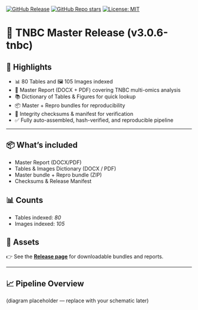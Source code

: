﻿[![GitHub Release](https://img.shields.io/github/v/release/Baashi27-ai/tnbc-m1?style=for-the-badge&color=blue)](https://github.com/Baashi27-ai/tnbc-m1/releases/latest)
[![GitHub Repo stars](https://img.shields.io/github/stars/Baashi27-ai/tnbc-m1?style=for-the-badge&color=yellow)](https://github.com/Baashi27-ai/tnbc-m1/stargazers)
[![License: MIT](https://img.shields.io/badge/License-MIT-green.svg?style=for-the-badge)](LICENSE)

# 🚀 TNBC Master Release (v3.0.6-tnbc)

## 🔑 Highlights
- 📊 80 Tables and 🖼 105 Images indexed  
- 📑 Master Report (DOCX + PDF) covering TNBC multi-omics analysis  
- 📚 Dictionary of Tables & Figures for quick lookup  
- 📦 Master + Repro bundles for reproducibility  
- 🔐 Integrity checksums & manifest for verification  
- ✅ Fully auto-assembled, hash-verified, and reproducible pipeline

---

## 📦 What’s included
- Master Report (DOCX/PDF)  
- Tables & Images Dictionary (DOCX / PDF)  
- Master bundle + Repro bundle (ZIP)  
- Checksums & Release Manifest  

## 📊 Counts
- Tables indexed: *80*  
- Images indexed: *105*

## 📂 Assets
👉 See the **[Release page](https://github.com/Baashi27-ai/tnbc-m1/releases/latest)** for downloadable bundles and reports.

---

## 📈 Pipeline Overview
(diagram placeholder — replace with your schematic later)
